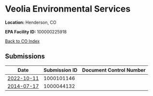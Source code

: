# Veolia Environmental Services

**Location:** Henderson, CO

**EPA Facility ID:** 100000225918

[Back to CO Index](../../index.md)

## Submissions

| Date | Submission ID | Document Control Number |
|------|--------------|-------------------------|
| [2022-10-11](submissions/1000101146.md) | 1000101146 |  |
| [2014-07-17](submissions/1000044132.md) | 1000044132 |  |
